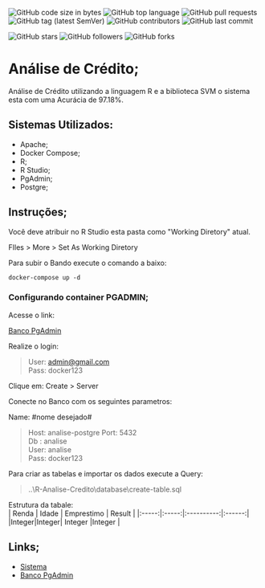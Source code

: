 ![GitHub code size in bytes](https://img.shields.io/github/languages/code-size/rauanisanfelice/R-Analise-Credito.svg)
![GitHub top language](https://img.shields.io/github/languages/top/rauanisanfelice/R-Analise-Credito.svg)
![GitHub pull requests](https://img.shields.io/github/issues-pr/rauanisanfelice/R-Analise-Credito.svg)
![GitHub tag (latest SemVer)](https://img.shields.io/github/tag/rauanisanfelice/R-Analise-Credito.svg)
![GitHub contributors](https://img.shields.io/github/contributors/rauanisanfelice/R-Analise-Credito.svg)
![GitHub last commit](https://img.shields.io/github/last-commit/rauanisanfelice/R-Analise-Credito.svg)

![GitHub stars](https://img.shields.io/github/stars/rauanisanfelice/R-Analise-Credito.svg?style=social)
![GitHub followers](https://img.shields.io/github/followers/rauanisanfelice.svg?style=social)
![GitHub forks](https://img.shields.io/github/forks/rauanisanfelice/R-Analise-Credito.svg?style=social)


# Análise de Crédito;

Análise de Crédito utilizando a linguagem R e a biblioteca SVM o sistema esta com uma Acurácia de 97.18%.

## Sistemas Utilizados:
* Apache;
* Docker Compose;
* R;
* R Studio;
* PgAdmin;
* Postgre;

## Instruções;

Você deve atribuir no R Studio esta pasta como "Working Diretory" atual.

FIles > More > Set As Working Diretory

Para subir o Bando execute o comando a baixo: 
```console
docker-compose up -d
```

### Configurando container PGADMIN;

Acesse o link:

[Banco PgAdmin](http://localhost:8080)

Realize o login:
>User: admin@gmail.com  
>Pass: docker123

Clique em: Create > Server

Conecte no Banco com os seguintes parametros:  

Name: #nome desejado#  
>Host: analise-postgre
>Port: 5432  
>Db  : analise  
>User: analise  
>Pass: docker123

Para criar as tabelas e importar os dados execute a Query:
> ..\R-Analise-Credito\database\create-table.sql

Estrutura da tabale:  
| Renda | Idade | Emprestimo | Result |
|:-----:|:-----:|:----------:|:------:|
|Integer|Integer|  Integer   |Integer |

## Links;

- [Sistema](http://localhost/R-Analise-Credito/app/result.php)  
- [Banco PgAdmin](http://localhost:8080)